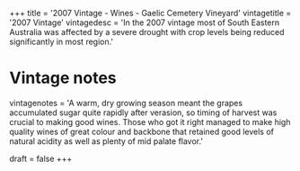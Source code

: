 +++
title = '2007 Vintage - Wines - Gaelic Cemetery Vineyard'
vintagetitle = '2007 Vintage'
vintagedesc = 'In the 2007 vintage most of South Eastern Australia was affected by a severe drought with crop levels being reduced significantly in most region.'

# Vintage notes
vintagenotes = 'A warm, dry growing season meant the grapes accumulated sugar quite rapidly after verasion, so timing of harvest was crucial to making good wines. Those who got it right managed to make high quality wines of great colour and backbone that retained good levels of natural acidity as well as plenty of mid palate flavor.'

draft = false
+++
